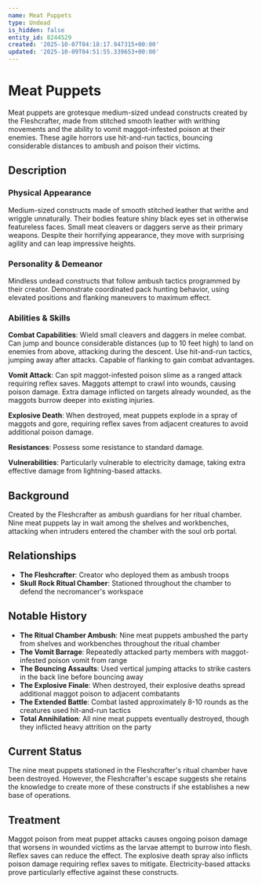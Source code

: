 ```yaml
---
name: Meat Puppets
type: Undead
is_hidden: false
entity_id: 8244529
created: '2025-10-07T04:18:17.947315+00:00'
updated: '2025-10-09T04:51:55.339653+00:00'
---
```


# Meat Puppets

Meat puppets are grotesque medium-sized undead constructs created by the Fleshcrafter, made from stitched smooth leather with writhing movements and the ability to vomit maggot-infested poison at their enemies. These agile horrors use hit-and-run tactics, bouncing considerable distances to ambush and poison their victims.

## Description

### Physical Appearance

Medium-sized constructs made of smooth stitched leather that writhe and wriggle unnaturally. Their bodies feature shiny black eyes set in otherwise featureless faces. Small meat cleavers or daggers serve as their primary weapons. Despite their horrifying appearance, they move with surprising agility and can leap impressive heights.

### Personality & Demeanor

Mindless undead constructs that follow ambush tactics programmed by their creator. Demonstrate coordinated pack hunting behavior, using elevated positions and flanking maneuvers to maximum effect.

### Abilities & Skills

**Combat Capabilities**: Wield small cleavers and daggers in melee combat. Can jump and bounce considerable distances (up to 10 feet high) to land on enemies from above, attacking during the descent. Use hit-and-run tactics, jumping away after attacks. Capable of flanking to gain combat advantages.

**Vomit Attack**: Can spit maggot-infested poison slime as a ranged attack requiring reflex saves. Maggots attempt to crawl into wounds, causing poison damage. Extra damage inflicted on targets already wounded, as the maggots burrow deeper into existing injuries.

**Explosive Death**: When destroyed, meat puppets explode in a spray of maggots and gore, requiring reflex saves from adjacent creatures to avoid additional poison damage.

**Resistances**: Possess some resistance to standard damage.

**Vulnerabilities**: Particularly vulnerable to electricity damage, taking extra effective damage from lightning-based attacks.

## Background

Created by the Fleshcrafter as ambush guardians for her ritual chamber. Nine meat puppets lay in wait among the shelves and workbenches, attacking when intruders entered the chamber with the soul orb portal.

## Relationships

- **The Fleshcrafter**: Creator who deployed them as ambush troops
- **Skull Rock Ritual Chamber**: Stationed throughout the chamber to defend the necromancer's workspace

## Notable History

- **The Ritual Chamber Ambush**: Nine meat puppets ambushed the party from shelves and workbenches throughout the ritual chamber
- **The Vomit Barrage**: Repeatedly attacked party members with maggot-infested poison vomit from range
- **The Bouncing Assaults**: Used vertical jumping attacks to strike casters in the back line before bouncing away
- **The Explosive Finale**: When destroyed, their explosive deaths spread additional maggot poison to adjacent combatants
- **The Extended Battle**: Combat lasted approximately 8-10 rounds as the creatures used hit-and-run tactics
- **Total Annihilation**: All nine meat puppets eventually destroyed, though they inflicted heavy attrition on the party

## Current Status

The nine meat puppets stationed in the Fleshcrafter's ritual chamber have been destroyed. However, the Fleshcrafter's escape suggests she retains the knowledge to create more of these constructs if she establishes a new base of operations.

## Treatment

Maggot poison from meat puppet attacks causes ongoing poison damage that worsens in wounded victims as the larvae attempt to burrow into flesh. Reflex saves can reduce the effect. The explosive death spray also inflicts poison damage requiring reflex saves to mitigate. Electricity-based attacks prove particularly effective against these constructs.
